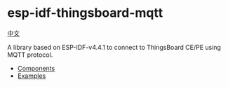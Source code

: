 # esp-idf-thingsboard-mqtt

[中文](README_CN.md)

A library based on ESP-IDF-v4.4.1 to connect to ThingsBoard CE/PE using MQTT protocol.

* [Components](./components/tbmc/README.md)
* [Examples](./examples/README.md)
